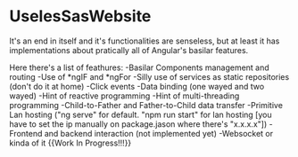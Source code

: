 # UselesSasWebsite
It's an end in itself and it's functionalities are senseless, but at least it has implementations about pratically all of Angular's basilar features.

Here there's a list of feathures:
-Basilar Components management and routing
-Use of *ngIF and *ngFor
-Silly use of services as static repositories (don't do it at home)
-Click events
-Data binding (one wayed and two wayed)
-Hint of reactive programming
-Hint of multi-threading programming
-Child-to-Father and Father-to-Child data transfer
-Primitive Lan hosting ("ng serve" for default. "npm run start" for lan hosting [you have to set the ip manually on package.jason where there's "x.x.x.x"])
-Frontend and backend interaction (not implemented yet)
-Websocket or kinda of it {{Work In Progress!!!}}

